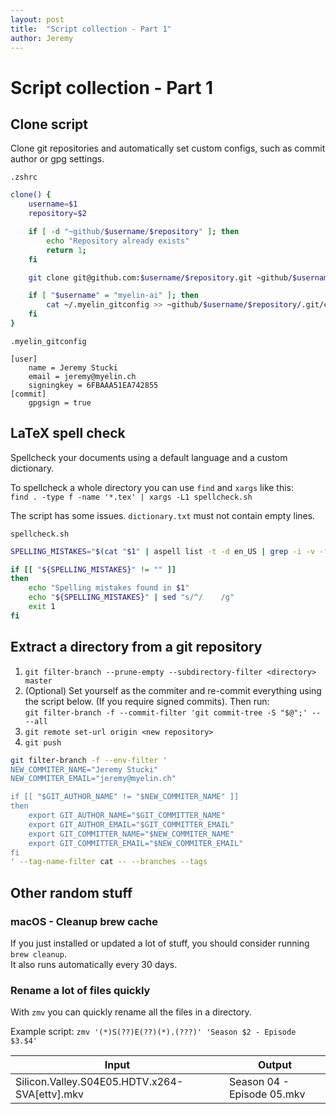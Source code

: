 ```yaml
---
layout: post
title:  "Script collection - Part 1"
author: Jeremy
---
```


# Script collection - Part 1

## Clone script
Clone git repositories and automatically set custom configs, such as commit author or gpg settings.

`.zshrc`  
```bash
clone() {
    username=$1
    repository=$2

    if [ -d "~github/$username/$repository" ]; then
        echo "Repository already exists"
        return 1;
    fi

    git clone git@github.com:$username/$repository.git ~github/$username/$repository

    if [ "$username" = "myelin-ai" ]; then
        cat ~/.myelin_gitconfig >> ~github/$username/$repository/.git/config
    fi
}
```

`.myelin_gitconfig`  
```properties
[user]
    name = Jeremy Stucki
    email = jeremy@myelin.ch
    signingkey = 6FBAAA51EA742855
[commit]
    gpgsign = true
```


## LaTeX spell check
Spellcheck your documents using a  default language and a custom dictionary.

To spellcheck a whole directory you can use `find` and `xargs` like this:  
`find . -type f -name '*.tex' | xargs -L1 spellcheck.sh`

The script has some issues. `dictionary.txt` must not contain empty lines.

`spellcheck.sh`  
```bash
SPELLING_MISTAKES="$(cat "$1" | aspell list -t -d en_US | grep -i -v -f dictionary.txt)";

if [[ "${SPELLING_MISTAKES}" != "" ]]
then
    echo "Spelling mistakes found in $1"
    echo "${SPELLING_MISTAKES}" | sed "s/^/    /g"
    exit 1
fi
```


## Extract a directory from a git repository
1. `git filter-branch --prune-empty --subdirectory-filter <directory> master`
2. (Optional) Set yourself as the commiter and re-commit everything using the script below. (If you require signed commits). Then run:  
`git filter-branch -f --commit-filter 'git commit-tree -S "$@";' -- --all`
3. `git remote set-url origin <new repository>`
4. `git push`

```bash
git filter-branch -f --env-filter '
NEW_COMMITER_NAME="Jeremy Stucki"
NEW_COMMITER_EMAIL="jeremy@myelin.ch"

if [[ "$GIT_AUTHOR_NAME" != "$NEW_COMMITER_NAME" ]]
then
    export GIT_AUTHOR_NAME="$GIT_COMMITTER_NAME"
    export GIT_AUTHOR_EMAIL="$GIT_COMMITTER_EMAIL"
    export GIT_COMMITTER_NAME="$NEW_COMMITER_NAME"
    export GIT_COMMITTER_EMAIL="$NEW_COMMITER_EMAIL"
fi
' --tag-name-filter cat -- --branches --tags
```


## Other random stuff

### macOS - Cleanup brew cache
If you just installed or updated a lot of stuff, you should consider running `brew cleanup`.  
It also runs automatically every 30 days.


### Rename a lot of files quickly
With `zmv` you can quickly rename all the files in a directory.

Example script: `zmv '(*)S(??)E(??)(*).(???)' 'Season $2 - Episode $3.$4'`

Input | Output
---   | ---
Silicon.Valley.S04E05.HDTV.x264-SVA[ettv].mkv | Season 04 - Episode 05.mkv
